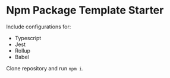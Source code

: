 # Npm Package Template Starter

Include configurations for:
* Typescript
* Jest
* Rollup
* Babel

Clone repository and run ```npm i```.
